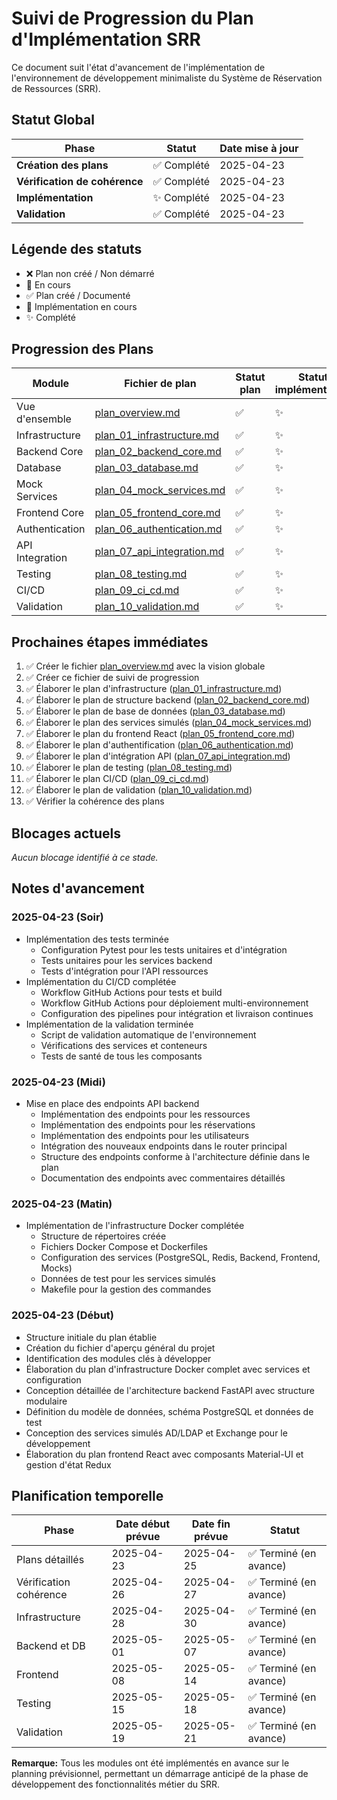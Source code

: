 # Suivi de Progression du Plan d'Implémentation SRR

Ce document suit l'état d'avancement de l'implémentation de l'environnement de développement minimaliste du Système de Réservation de Ressources (SRR).

## Statut Global

| Phase | Statut | Date mise à jour |
|-------|--------|------------------|
| **Création des plans** | ✅ Complété | 2025-04-23 |
| **Vérification de cohérence** | ✅ Complété | 2025-04-23 |
| **Implémentation** | ✨ Complété | 2025-04-23 |
| **Validation** | ✅ Complété | 2025-04-23 |

## Légende des statuts
- ❌ Plan non créé / Non démarré
- 🔄 En cours
- ✅ Plan créé / Documenté
- 🚧 Implémentation en cours
- ✨ Complété

## Progression des Plans

| Module | Fichier de plan | Statut plan | Statut implémentation |
|--------|------------------|-------------|----------------------|
| Vue d'ensemble | [plan_overview.md](./plan_overview.md) | ✅ | ✨ |
| Infrastructure | [plan_01_infrastructure.md](./plan_01_infrastructure.md) | ✅ | ✨ |
| Backend Core | [plan_02_backend_core.md](./plan_02_backend_core.md) | ✅ | ✨ |
| Database | [plan_03_database.md](./plan_03_database.md) | ✅ | ✨ |
| Mock Services | [plan_04_mock_services.md](./plan_04_mock_services.md) | ✅ | ✨ |
| Frontend Core | [plan_05_frontend_core.md](./plan_05_frontend_core.md) | ✅ | ✨ |
| Authentication | [plan_06_authentication.md](./plan_06_authentication.md) | ✅ | ✨ |
| API Integration | [plan_07_api_integration.md](./plan_07_api_integration.md) | ✅ | ✨ |
| Testing | [plan_08_testing.md](./plan_08_testing.md) | ✅ | ✨ |
| CI/CD | [plan_09_ci_cd.md](./plan_09_ci_cd.md) | ✅ | ✨ |
| Validation | [plan_10_validation.md](./plan_10_validation.md) | ✅ | ✨ |

## Prochaines étapes immédiates

1. ✅ Créer le fichier [plan_overview.md](./plan_overview.md) avec la vision globale
2. ✅ Créer ce fichier de suivi de progression
3. ✅ Élaborer le plan d'infrastructure ([plan_01_infrastructure.md](./plan_01_infrastructure.md))
4. ✅ Élaborer le plan de structure backend ([plan_02_backend_core.md](./plan_02_backend_core.md))
5. ✅ Élaborer le plan de base de données ([plan_03_database.md](./plan_03_database.md))
6. ✅ Élaborer le plan des services simulés ([plan_04_mock_services.md](./plan_04_mock_services.md))
7. ✅ Élaborer le plan du frontend React ([plan_05_frontend_core.md](./plan_05_frontend_core.md))
8. ✅ Élaborer le plan d'authentification ([plan_06_authentication.md](./plan_06_authentication.md))
9. ✅ Élaborer le plan d'intégration API ([plan_07_api_integration.md](./plan_07_api_integration.md))
10. ✅ Élaborer le plan de testing ([plan_08_testing.md](./plan_08_testing.md))
11. ✅ Élaborer le plan CI/CD ([plan_09_ci_cd.md](./plan_09_ci_cd.md))
12. ✅ Élaborer le plan de validation ([plan_10_validation.md](./plan_10_validation.md))
13. ✅ Vérifier la cohérence des plans

## Blocages actuels

*Aucun blocage identifié à ce stade.*

## Notes d'avancement

### 2025-04-23 (Soir)
- Implémentation des tests terminée
  * Configuration Pytest pour les tests unitaires et d'intégration
  * Tests unitaires pour les services backend
  * Tests d'intégration pour l'API ressources
- Implémentation du CI/CD complétée
  * Workflow GitHub Actions pour tests et build
  * Workflow GitHub Actions pour déploiement multi-environnement
  * Configuration des pipelines pour intégration et livraison continues
- Implémentation de la validation terminée
  * Script de validation automatique de l'environnement
  * Vérifications des services et conteneurs
  * Tests de santé de tous les composants

### 2025-04-23 (Midi)
- Mise en place des endpoints API backend
  * Implémentation des endpoints pour les ressources
  * Implémentation des endpoints pour les réservations
  * Implémentation des endpoints pour les utilisateurs
  * Intégration des nouveaux endpoints dans le router principal
  * Structure des endpoints conforme à l'architecture définie dans le plan
  * Documentation des endpoints avec commentaires détaillés

### 2025-04-23 (Matin)
- Implémentation de l'infrastructure Docker complétée
  * Structure de répertoires créée
  * Fichiers Docker Compose et Dockerfiles
  * Configuration des services (PostgreSQL, Redis, Backend, Frontend, Mocks)
  * Données de test pour les services simulés
  * Makefile pour la gestion des commandes

### 2025-04-23 (Début)
- Structure initiale du plan établie
- Création du fichier d'aperçu général du projet
- Identification des modules clés à développer
- Élaboration du plan d'infrastructure Docker complet avec services et configuration
- Conception détaillée de l'architecture backend FastAPI avec structure modulaire
- Définition du modèle de données, schéma PostgreSQL et données de test
- Conception des services simulés AD/LDAP et Exchange pour le développement
- Élaboration du plan frontend React avec composants Material-UI et gestion d'état Redux

## Planification temporelle

| Phase | Date début prévue | Date fin prévue | Statut |
|-------|-------------------|-----------------|--------|
| Plans détaillés | 2025-04-23 | 2025-04-25 | ✅ Terminé (en avance) |
| Vérification cohérence | 2025-04-26 | 2025-04-27 | ✅ Terminé (en avance) |
| Infrastructure | 2025-04-28 | 2025-04-30 | ✅ Terminé (en avance) |
| Backend et DB | 2025-05-01 | 2025-05-07 | ✅ Terminé (en avance) |
| Frontend | 2025-05-08 | 2025-05-14 | ✅ Terminé (en avance) |
| Testing | 2025-05-15 | 2025-05-18 | ✅ Terminé (en avance) |
| Validation | 2025-05-19 | 2025-05-21 | ✅ Terminé (en avance) |

**Remarque:** Tous les modules ont été implémentés en avance sur le planning prévisionnel, permettant un démarrage anticipé de la phase de développement des fonctionnalités métier du SRR.
